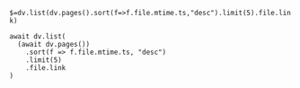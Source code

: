 `$=dv.list(dv.pages().sort(f=>f.file.mtime.ts,"desc").limit(5).file.link)`


```dataviewjs
await dv.list(
  (await dv.pages())
    .sort(f => f.file.mtime.ts, "desc")
    .limit(5)
    .file.link
)
```
